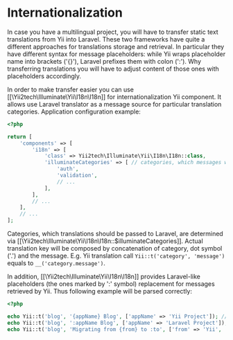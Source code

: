 Internationalization
====================

In case you have a multilingual project, you will have to transfer static text translations from Yii into Laravel.
These two frameworks have quite a different approaches for translations storage and retrieval. In particular they have
different syntax for message placeholders: while Yii wraps placeholder name into brackets ('{}'), Laravel prefixes them
with colon (':'). Why transferring translations you will have to adjust content of those ones with placeholders accordingly.

In order to make transfer easier you can use [[\Yii2tech\Illuminate\Yii\I18n\I18n]] for internationalization Yii component.
It allows use Laravel translator as a message source for particular translation categories. Application configuration example:

```php
<?php

return [
    'components' => [
        'i18n' => [
            'class' => Yii2tech\Illuminate\Yii\I18n\I18n::class,
            'illuminateCategories' => [ // categories, which messages will be picked from Laravel translator
                'auth',
                'validation',
                // ...
            ],
        ],
        // ...
    ],
    // ...
];
```

Categories, which translations should be passed to Laravel, are determined via [[\Yii2tech\Illuminate\Yii\I18n\I18n::$illuminateCategories]].
Actual translation key will be composed by concatenation of category, dot symbol ('.') and the message.
E.g. Yii translation call `Yii::t('category', 'message')` equals to `__('category.message')`.

In addition, [[\Yii2tech\Illuminate\Yii\I18n\I18n]] provides Laravel-like placeholders (the ones marked by ':' symbol)
replacement for messages retrieved by Yii. Thus following example will be parsed correctly:

```php
<?php

echo Yii::t('blog', '{appName} Blog', ['appName' => 'Yii Project']); // outputs 'Yii Project Blog'
echo Yii::t('blog', ':appName Blog', ['appName' => 'Laravel Project']); // outputs 'Laravel Project Blog'
echo Yii::t('blog', 'Migrating from {from} to :to', ['from' => 'Yii', 'to' => 'Laravel']); // outputs 'Migrating from Yii to Laravel'
```
